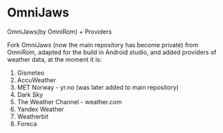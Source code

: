 # OmniJaws
OmniJaws(by OmniRom) + Providers

Fork OmniJaws (now the main repository has become private) from OmniRom, adapted for the build in Android studio, and added providers of weather data, at the moment it is:
1. Gismeteo
2. AccuWeather
3. MET Norway - yr.no (was later added to main repository)
4. Dark Sky
5. The Weather Channel - weather.com
6. Yandex Weather
7. Weatherbit
8. Foreca